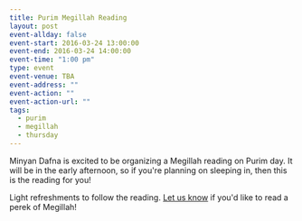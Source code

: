```yaml
---
title: Purim Megillah Reading
layout: post
event-allday: false
event-start: 2016-03-24 13:00:00
event-end: 2016-03-24 14:00:00
event-time: "1:00 pm"
type: event
event-venue: TBA
event-address: ""
event-action: ""
event-action-url: ""
tags:
  - purim
  - megillah
  - thursday
---
```


Minyan Dafna is excited to be organizing a Megillah reading on Purim day. It will be in the early afternoon, so if you're planning on sleeping in, then this is the reading for you!

Light refreshments to follow the reading. [Let us know](mailto:leyning@minyandafna.org) if you'd like to read a perek of Megillah! 
